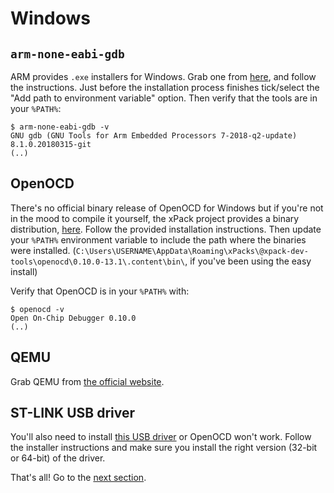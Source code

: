 # Windows

## `arm-none-eabi-gdb`

ARM provides `.exe` installers for Windows. Grab one from [here][gcc], and follow the instructions.
Just before the installation process finishes tick/select the "Add path to environment variable"
option. Then verify that the tools are in your `%PATH%`:

``` console
$ arm-none-eabi-gdb -v
GNU gdb (GNU Tools for Arm Embedded Processors 7-2018-q2-update) 8.1.0.20180315-git
(..)
```

[gcc]: https://developer.arm.com/open-source/gnu-toolchain/gnu-rm/downloads

## OpenOCD

There's no official binary release of OpenOCD for Windows but if you're not in the mood to compile
it yourself, the xPack project provides a binary distribution, [here][openocd]. Follow the
provided installation instructions. Then update your `%PATH%` environment variable to
include the path where the binaries were installed. (`C:\Users\USERNAME\AppData\Roaming\xPacks\@xpack-dev-tools\openocd\0.10.0-13.1\.content\bin\`,
if you've been using the easy install) 

[openocd]: https://xpack.github.io/openocd/

Verify that OpenOCD is in your `%PATH%` with:

``` console
$ openocd -v
Open On-Chip Debugger 0.10.0
(..)
```

## QEMU

Grab QEMU from [the official website][qemu].

[qemu]: https://www.qemu.org/download/#windows

## ST-LINK USB driver

You'll also need to install [this USB driver] or OpenOCD won't work. Follow the installer
instructions and make sure you install the right version (32-bit or 64-bit) of the driver.

[this USB driver]: http://www.st.com/en/embedded-software/stsw-link009.html

That's all! Go to the [next section].

[next section]: verify.md
